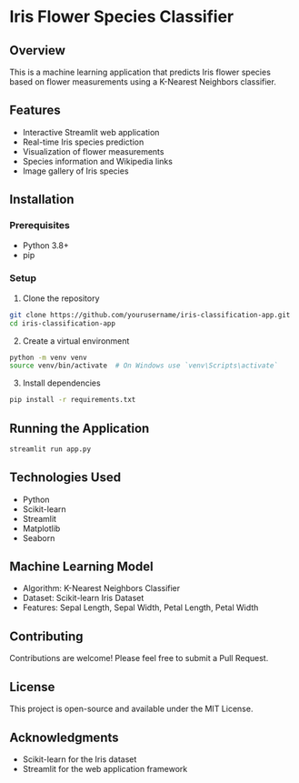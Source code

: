 # Iris Flower Species Classifier 

## Overview
This is a machine learning application that predicts Iris flower species based on flower measurements using a K-Nearest Neighbors classifier.

## Features
- Interactive Streamlit web application
- Real-time Iris species prediction
- Visualization of flower measurements
- Species information and Wikipedia links
- Image gallery of Iris species

## Installation

### Prerequisites
- Python 3.8+
- pip

### Setup
1. Clone the repository
```bash
git clone https://github.com/yourusername/iris-classification-app.git
cd iris-classification-app
```

2. Create a virtual environment
```bash
python -m venv venv
source venv/bin/activate  # On Windows use `venv\Scripts\activate`
```

3. Install dependencies
```bash
pip install -r requirements.txt
```

## Running the Application
```bash
streamlit run app.py
```

## Technologies Used
- Python
- Scikit-learn
- Streamlit
- Matplotlib
- Seaborn

## Machine Learning Model
- Algorithm: K-Nearest Neighbors Classifier
- Dataset: Scikit-learn Iris Dataset
- Features: Sepal Length, Sepal Width, Petal Length, Petal Width

## Contributing
Contributions are welcome! Please feel free to submit a Pull Request.

## License
This project is open-source and available under the MIT License.

## Acknowledgments
- Scikit-learn for the Iris dataset
- Streamlit for the web application framework
